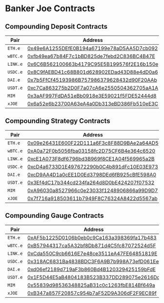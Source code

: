 # Banker Joe Contracts

## Compounding Deposit Contracts

| Pair              | Address                                                                                                                                            |
| ----------------- | -------------------------------------------------------------------------------------------------------------------------------------------------- |
| `ETH.e`           | [0x49e6A1255DEfE0B194a67199e78aD5AA5D7cb092](https://snowtrace.io/address/0x49e6A1255DEfE0B194a67199e78aD5AA5D7cb092) |
| `wBTC.e`          | [0xfb49ea67b84F7c1bBD825de7febd2C836BC4B47E](https://snowtrace.io/address/0xfb49ea67b84F7c1bBD825de7febd2C836BC4B47E) |
| `LINK.e`          | [0x6C6B562100663b4179C95E5B199576f2E16b150e](https://snowtrace.io/address/0x6C6B562100663b4179C95E5B199576f2E16b150e) |
| `USDC.e`          | [0x8C9fAEBD41c68B801d628902EDad43D88e4dD0a6](https://snowtrace.io/address/0x8C9fAEBD41c68B801d628902EDad43D88e4dD0a6) |
| `DAI.e`           | [0x7b5FfCf45193986B757986379628432d90F20AAb](https://snowtrace.io/address/0x7b5FfCf45193986B757986379628432d90F20AAb) |
| `USDT.e`          | [0xc7Ca863275b2D0F7a07cA6e2550504362705aA1A](https://snowtrace.io/address/0xc7Ca863275b2D0F7a07cA6e2550504362705aA1A) |
| `MIM`             | [0x3aAF997FdDA51eBb0918e3E59021f5FDE52444d8](https://snowtrace.io/address/0x3aAF997FdDA51eBb0918e3E59021f5FDE52444d8) |
| `xJOE`            | [0x6a52e6b23700A63eA4a0Db313eBD386Fb510eE3C](https://snowtrace.io/address/0x6a52e6b23700A63eA4a0Db313eBD386Fb510eE3C) |

## Compounding Strategy Contracts

| Pair              | Address                                                                                                                                            |
| ----------------- | -------------------------------------------------------------------------------------------------------------------------------------------------- |
| `ETH.e`           | [0x09e26431E600F22D111a6F3c8F88D9BAe2a64AD5](https://snowtrace.io/address/0x09e26431E600F22D111a6F3c8F88D9BAe2a64AD5) |
| `wBTC.e`          | [0xA0a72F0b5056fba03158fc2D75CF6B4e364c6520](https://snowtrace.io/address/0xA0a72F0b5056fba03158fc2D75CF6B4e364c6520) |
| `LINK.e`          | [0xcE1A073F8df6796bd3B969f8CE1A04f569965a2B](https://snowtrace.io/address/0xcE1A073F8df6796bd3B969f8CE1A04f569965a2B) |
| `USDC.e`          | [0xcD4a6733D1E497672290b0C4b891dFc10E03E973](https://snowtrace.io/address/0xcD4a6733D1E497672290b0C4b891dFc10E03E973) |
| `DAI.e`           | [0xcD9AA4D1a0cEE1D0Ed3798DEd6fB925cBfE598A0](https://snowtrace.io/address/0xcD9AA4D1a0cEE1D0Ed3798DEd6fB925cBfE598A0) |
| `USDT.e`          | [0x3Ef4dC17b344cd234fa264d8D0bE424207f07532](https://snowtrace.io/address/0x3Ef4dC17b344cd234fa264d8D0bE424207f07532) |
| `MIM`             | [0xA96030a8527966c0e23033f1248906866a99D9D7](https://snowtrace.io/address/0xA96030a8527966c0e23033f1248906866a99D9D7) |
| `xJOE`            | [0x7f716a918503611b7949F8C76324A8422d5567ab](https://snowtrace.io/address/0x7f716a918503611b7949F8C76324A8422d5567ab) |

## Compounding Gauge Contracts

| Pair              | Address                                                                                                                                            |
| ----------------- | -------------------------------------------------------------------------------------------------------------------------------------------------- |
| `ETH.e`           | [0xAF5b1225D0106b0eb0c9Ca163a398369fa17b483](https://snowtrace.io/address/0xAF5b1225D0106b0eb0c9Ca163a398369fa17b483) |
| `wBTC.e`          | [0xB57944317ca5A32bf8Db871d4C5fc87072524d5F](https://snowtrace.io/address/0xB57944317ca5A32bf8Db871d4C5fc87072524d5F) |
| `LINK.e`          | [0xCda550C9cb6616E7e48ce3511eA47FE64851819E](https://snowtrace.io/address/0xCda550C9cb6616E7e48ce3511eA47FE64851819E) |
| `USDC.e`          | [0x318AC6831Ba4838BDC3F6A9B7b998A73efD061Ee](https://snowtrace.io/address/0x318AC6831Ba4838BDC3F6A9B7b998A73efD061Ee) |
| `DAI.e`           | [0xd06ef2189d719aF3b860Bd4B120329425159bFdE](https://snowtrace.io/address/0xd06ef2189d719aF3b860Bd4B120329425159bFdE) |
| `USDT.e`          | [0x1F5D44E5aB4804183B523B337DD289075e2616Dd](https://snowtrace.io/address/0x1F5D44E5aB4804183B523B337DD289075e2616Dd) |
| `MIM`             | [0x55839d98536348825aB31c0c1263fbE814Bf649a](https://snowtrace.io/address/0x55839d98536348825aB31c0c1263fbE814Bf649a) |
| `xJOE`            | [0xB347a857F20857c954b7aF52D9A306dF2F9EC89f](https://snowtrace.io/address/0xB347a857F20857c954b7aF52D9A306dF2F9EC89f) |

